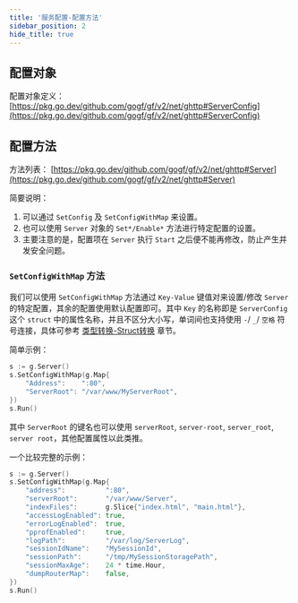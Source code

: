 ```yaml
---
title: '服务配置-配置方法'
sidebar_position: 2
hide_title: true
---
```


## 配置对象

配置对象定义： [https://pkg.go.dev/github.com/gogf/gf/v2/net/ghttp#ServerConfig](https://pkg.go.dev/github.com/gogf/gf/v2/net/ghttp#ServerConfig)

## 配置方法

方法列表： [https://pkg.go.dev/github.com/gogf/gf/v2/net/ghttp#Server](https://pkg.go.dev/github.com/gogf/gf/v2/net/ghttp#Server)

简要说明：

1. 可以通过 `SetConfig` 及 `SetConfigWithMap` 来设置。
2. 也可以使用 `Server` 对象的 `Set*/Enable*` 方法进行特定配置的设置。
3. 主要注意的是，配置项在 `Server` 执行 `Start` 之后便不能再修改，防止产生并发安全问题。

### `SetConfigWithMap` 方法

我们可以使用 `SetConfigWithMap` 方法通过 `Key-Value` 键值对来设置/修改 `Server` 的特定配置，其余的配置使用默认配置即可。其中 `Key` 的名称即是 `ServerConfig` 这个 `struct` 中的属性名称，并且不区分大小写，单词间也支持使用 `-`/ `_`/ `空格` 符号连接，具体可参考 [类型转换-Struct转换](output/goframe-v2.1-md/核心组件-重点/类型转换/类型转换-Struct转换) 章节。

简单示例：

```go
s := g.Server()
s.SetConfigWithMap(g.Map{
    "Address":    ":80",
    "ServerRoot": "/var/www/MyServerRoot",
})
s.Run()
```

其中 `ServerRoot` 的键名也可以使用 `serverRoot`, `server-root`, `server_root`, `server root`，其他配置属性以此类推。

一个比较完整的示例：

```go
s := g.Server()
s.SetConfigWithMap(g.Map{
    "address":          ":80",
    "serverRoot":       "/var/www/Server",
    "indexFiles":       g.Slice{"index.html", "main.html"},
    "accessLogEnabled": true,
    "errorLogEnabled":  true,
    "pprofEnabled":     true,
    "logPath":          "/var/log/ServerLog",
    "sessionIdName":    "MySessionId",
    "sessionPath":      "/tmp/MySessionStoragePath",
    "sessionMaxAge":    24 * time.Hour,
    "dumpRouterMap":    false,
})
s.Run()
```